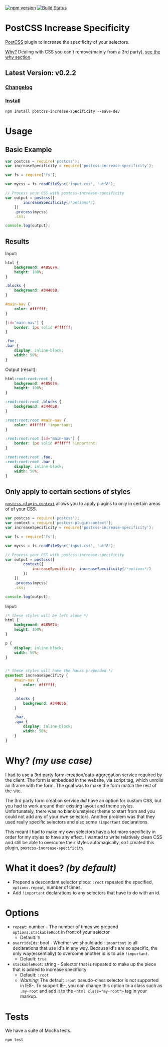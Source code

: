 [![npm version](https://badge.fury.io/js/postcss-increase-specificity.svg)](http://badge.fury.io/js/postcss-increase-specificity) [![Build Status](https://travis-ci.org/MadLittleMods/postcss-increase-specificity.svg)](https://travis-ci.org/MadLittleMods/postcss-increase-specificity)

# PostCSS Increase Specificity

[PostCSS](https://github.com/postcss/postcss) plugin to increase the specificity of your selectors.

[Why?](#why-my-use-case) Dealing with CSS you can't remove(mainly from a 3rd party), [see the why section](#why-my-use-case). 

## Latest Version: v0.2.2

### [Changelog](https://github.com/MadLittleMods/postcss-increase-specificity/blob/master/CHANGELOG.md)

### Install

`npm install postcss-increase-specificity --save-dev`

# Usage

## Basic Example

```js
var postcss = require('postcss');
var increaseSpecificity = require('postcss-increase-specificity');

var fs = require('fs');

var mycss = fs.readFileSync('input.css', 'utf8');

// Process your CSS with postcss-increase-specificity
var output = postcss([
        increaseSpecificity(/*options*/)
    ])
    .process(mycss)
    .css;

console.log(output);
```


## Results

Input:

```css
html {
	background: #485674;
	height: 100%;
}

.blocks {
	background: #34405B;
}

#main-nav {
	color: #ffffff;
}

[id="main-nav"] {
	border: 1px solid #ffffff;
}

.foo,
.bar {
	display: inline-block;
	width: 50%;
}

```

Output (result):

```css
html:root:root:root {
	background: #485674;
	height: 100%;
}

:root:root:root .blocks {
	background: #34405B;
}

:root:root:root #main-nav {
	color: #ffffff !important;
}

:root:root:root [id="main-nav"] {
	border: 1px solid #ffffff !important;
}

:root:root:root .foo,
:root:root:root .bar {
	display: inline-block;
	width: 50%;
}

```


## Only apply to certain sections of styles

[`postcss-plugin-context`](https://github.com/postcss/postcss-plugin-context) allows you to apply plugins to only in certain areas of of your CSS.


```js
var postcss = require('postcss');
var context = require('postcss-plugin-context');
var increaseSpecificity = require('postcss-increase-specificity');

var fs = require('fs');

var mycss = fs.readFileSync('input.css', 'utf8');

// Process your CSS with postcss-increase-specificity
var output = postcss([
		context({
	        increaseSpecificity: increaseSpecificity(/*options*/)
	    })
    ])
    .process(mycss)
    .css;

console.log(output);
```

Input:

```css
/* these styles will be left alone */
html {
	background: #485674;
	height: 100%;
}

p {
	display: inline-block;
	width: 50%;
}


/* these styles will have the hacks prepended */
@context increaseSpecifity {
	#main-nav {
		color: #ffffff;
	}

	.blocks {
		background: #34405b;
	}

	.baz,
	.qux {
		display: inline-block;
		width: 50%;
	}
}
```


# Why? *(my use case)*

I had to use a 3rd party form-creation/data-aggregation service required by the client. The form is embedded in the website, via script tag, which unrolls an iframe with the form. The goal was to make the form match the rest of the site. 

The 3rd party form creation service *did* have an option for custom CSS, but you had to work around their existing layout and theme styles. Unfortunately, there was no blank(unstyled) theme to start from and you could not add any of your own selectors. Another problem was that they used really specific selectors and also some `!important` declarations.

This meant I had to make my own selectors have a lot more specificity in order for my styles to have any effect. I wanted to write relatively clean CSS and still be able to overcome their styles automagically, so I created this plugin, `postcss-increase-specificity`.


# What it does? *(by default)*

 - Prepend a descendant selector piece: `:root` repeated the specified, `options.repeat`, number of times.
 - Add `!important` declarations to any selectors that have to do with an id.



# Options

 - `repeat`: number - The number of times we prepend `options.stackableRoot` in front of your selector
 	 - Default: `3`
 - `overrideIds`: bool - Whether we should add `!important` to all declarations that use id's in any way. Because id's are so specific, the only way(essentially) to overcome another id is to use `!important`.
 	 - Default: `true`
 - `stackableRoot`: string - Selector that is repeated to make up the piece that is added to increase specificity
 	 - Default: `:root`
 	 - *Warning:* The default `:root` pseudo-class selector is not supported in IE8-. To support IE-, you can change this option to a class such as `.my-root` and add it to the `<html class="my-root">` tag in your markup.


# Tests

We have a suite of Mocha tests.

`npm test`




